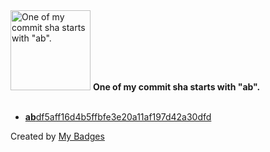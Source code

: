 <img src="https://my-badges.github.io/my-badges/ab-commit.png" alt="One of my commit sha starts with &quot;ab&quot;." title="One of my commit sha starts with &quot;ab&quot;." width="128">
<strong>One of my commit sha starts with &quot;ab&quot;.</strong>
<br><br>

- <a href="https://github.com/JarredAllen/AutomatedGradesChecker/commit/abdf5aff16d4b5ffbfe3e20a11af197d42a30dfd"><strong>ab</strong>df5aff16d4b5ffbfe3e20a11af197d42a30dfd</a>


Created by <a href="https://github.com/my-badges/my-badges">My Badges</a>